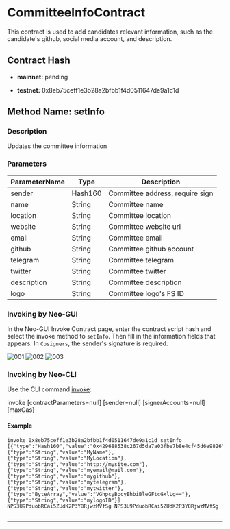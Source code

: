 # CommitteeInfoContract

This contract is used to add candidates relevant information, such as the candidate's github, social media account, and description.

## Contract Hash

* **mainnet:** pending

* **testnet:** 0x8eb75ceff1e3b28a2bfbb1f4d0511647de9a1c1d


## Method Name: **setInfo**

### Description

Updates the committee information

### Parameters

| ParameterName | Type | Description |
| ---- | ---- | ---- |
| sender | Hash160 | Committee address, require sign |
| name | String | Committee name |
| location | String | Committee location |
| website | String | Committee website url |
| email | String | Committee email |
| github | String | Committee github account |
| telegram | String | Committee telegram |
| twitter | String | Committee twitter |
| description | String | Committee description |
| logo | String | Committee logo's FS ID |

### Invoking by Neo-GUI

In the Neo-GUI Invoke Contract page, enter the contract script hash and select the invoke method to `setInfo`. Then fill in the information fields that appears. In `Cosigners`, the sender's signature is required.

![001](https://user-images.githubusercontent.com/7391819/125911981-89c12f1d-2a12-4c06-9fff-0454eaad63ff.png)
![002](https://user-images.githubusercontent.com/7391819/125911998-32a2cfc0-abee-4a87-99a3-a6ea7f81d87a.png)
![003](https://user-images.githubusercontent.com/7391819/125912023-04494f31-0ace-47ea-a5d5-98660218d64f.png)

### Invoking by Neo-CLI

Use the CLI command [invoke](https://docs.neo.org/docs/en-us/node/cli/cli.html#invoke):

invoke <scriptHash> <operation> [contractParameters=null] [sender=null] [signerAccounts=null][maxGas]
  
#### Example

```
invoke 0x8eb75ceff1e3b28a2bfbb1f4d0511647de9a1c1d setInfo [{"type":"Hash160","value":"0x429688538c267d5da7a03fbe7b8e4cf45d6e9826"},{"type":"String","value":"MyName"},{"type":"String","value":"MyLocation"},{"type":"String","value":"http://mysite.com"},{"type":"String","value":"myemail@mail.com"},{"type":"String","value":"mygithub"},{"type":"String","value":"mytelegram"},{"type":"String","value":"mytwitter"},{"type":"ByteArray","value":"VGhpcyBpcyBhbiBleGFtcGxlLg=="},{"type":"String","value":"mylogoID"}] NPS3U9PduobRCai5ZUdK2P3Y8RjwzMVfSg NPS3U9PduobRCai5ZUdK2P3Y8RjwzMVfSg


```

------
